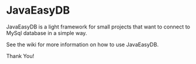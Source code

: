JavaEasyDB
==========

JavaEasyDB is a light framework for small projects that want to connect to MySql database in a simple way. 

See the wiki for more information on how to use JavaEasyDB.

Thank You!